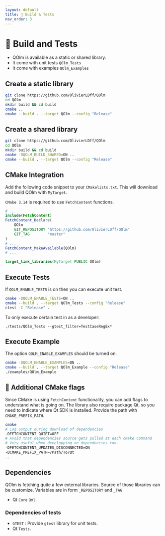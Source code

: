 ```yaml
---
layout: default
title: 🔨 Build & Tests
nav_order: 3
---
```


# 🔨 Build and Tests

- QOlm is available as a static or shared library.
- It come with unit tests `QOlm_Tests`
- It come with examples `QOlm_Examples`

## Create a static library

```bash
git clone https://github.com/OlivierLDff/QOlm
cd QOlm
mkdir build && cd build
cmake ..
cmake --build . --target QOlm --config "Release"
```

##  Create a shared library

```bash
git clone https://github.com/OlivierLDff/QOlm
cd QOlm
mkdir build && cd build
cmake -DQOLM_BUILD_SHARED=ON ..
cmake --build . --target QOlm --config "Release"
```


## CMake Integration

Add the following code snippet to your `CMakelists.txt`. This will download and build QOlm with `MyTarget`.

`CMake 3.14` is required to use `FetchContent` functions.

```cmake
# ...
include(FetchContent)
FetchContent_Declare(
    QOlm
    GIT_REPOSITORY "https://github.com/OlivierLDff/QOlm"
    GIT_TAG        "master"
)
# ...
FetchContent_MakeAvailable(QOlm)
# ...

target_link_libraries(MyTarget PUBLIC QOlm)
```

## Execute Tests

If `QOLM_ENABLE_TESTS` is on then you can execute unit test.

```bash
cmake -DQOLM_ENABLE_TESTS=ON ..
cmake --build . --target QOlm_Tests --config "Release"
ctest -C "Release" .
```

To only execute certain test in as a developer:

```
./tests/QOlm_Tests --gtest_filter=TestCaseRegEx*
```

## Execute Example

The option `QOLM_ENABLE_EXAMPLES` should be turned on.

```bash
cmake -DQOLM_ENABLE_EXAMPLES=ON ..
cmake --build . --target QOlm_Example --config "Release"
./examples/QOlm_Example
```

## 🚩 Additional CMake flags

Since CMake is using `FetchContent` functionality, you can add flags to understand what is going on. The library also require package Qt, so you need to indicate where Qt SDK is installed. Provide the path with `CMAKE_PREFIX_PATH`.

```bash
cmake
# Log output during download of dependencies
-DFETCHCONTENT_QUIET=OFF
# Avoid that dependencies source gets pulled at each cmake command
# Very useful when developping on dependencies too.
-DFETCHCONTENT_UPDATES_DISCONNECTED=ON
-DCMAKE_PREFIX_PATH=/Path/To/Qt
..
```

## Dependencies

QOlm is fetching quite a few external libraries. Source of those libraries can be customize. Variables are in form `_REPOSITORY` and `_TAG`

- Qt `Core` `Qml`.

### Dependencies of tests

- `GTEST` : Provide `gtest` library for unit tests.
- Qt `Tests`.
